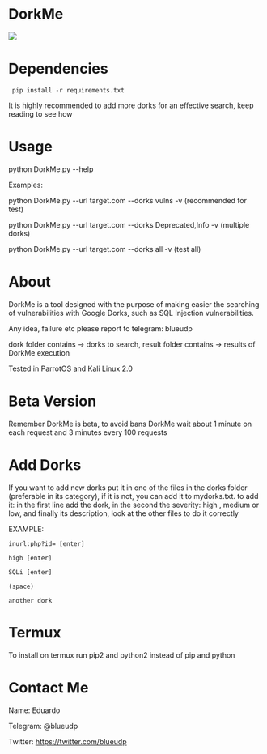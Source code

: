# DorkMe
<a href="https://asciinema.org/a/XT6U3c9XqwSNN4vTetxssc0e9" target="_blank"><img src="https://asciinema.org/a/XT6U3c9XqwSNN4vTetxssc0e9.png" /></a>

# Dependencies
     pip install -r requirements.txt
It is highly recommended to add more dorks for an effective search, keep reading to see how

# Usage

python DorkMe.py --help

Examples:

python DorkMe.py --url target.com --dorks vulns -v (recommended for test)

python DorkMe.py --url target.com --dorks Deprecated,Info -v (multiple dorks)

python DorkMe.py --url target.com --dorks all -v (test all)


# About
DorkMe is a tool designed with the purpose of making easier the searching of vulnerabilities with Google Dorks, such as SQL Injection vulnerabilities.

Any idea, failure etc please report to telegram: blueudp

dork folder contains -> dorks to search, result folder contains -> results of DorkMe execution

Tested in ParrotOS and Kali Linux 2.0
# Beta Version
Remember DorkMe is beta, to avoid bans DorkMe wait about 1 minute on each request and 3 minutes every 100 requests

# Add Dorks 

If you want to add new dorks put it in one of the files in the dorks folder (preferable in its category), if it is not, you can add it to mydorks.txt.
    to add it: in the first line add the dork, in the second the severity: high , medium or low, and finally its description, look at the other files to do it correctly

EXAMPLE:

    inurl:php?id= [enter]
    
    high [enter]
    
    SQLi [enter]
    
    (space)
    
    another dork
    

# Termux
To install on termux run pip2 and python2 instead of pip and python

# Contact Me
Name: Eduardo

Telegram: @blueudp

Twitter: https://twitter.com/blueudp
